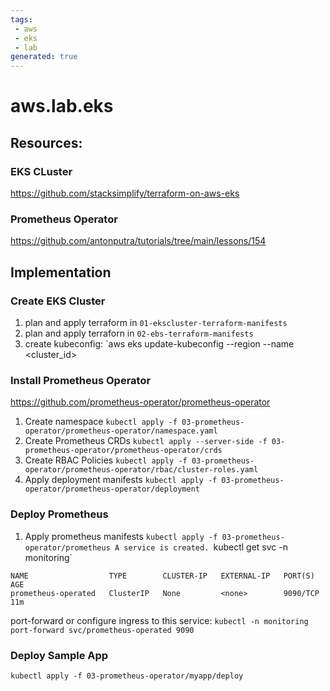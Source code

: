 ```yaml
---
tags: 
 - aws
 - eks
 - lab
generated: true
---
```

# aws.lab.eks

## Resources:

### EKS CLuster
https://github.com/stacksimplify/terraform-on-aws-eks
### Prometheus Operator
https://github.com/antonputra/tutorials/tree/main/lessons/154

## Implementation
### Create EKS Cluster
1. plan and apply terraform in `01-ekscluster-terraform-manifests`
2. plan and apply terraforn in `02-ebs-terraform-manifests`
3. create kubeconfig: `aws eks update-kubeconfig --region <region>  --name <cluster_id>
### Install Prometheus Operator
https://github.com/prometheus-operator/prometheus-operator
1. Create namespace
      `kubectl apply -f 03-prometheus-operator/prometheus-operator/namespace.yaml`
2. Create Prometheus CRDs
      `kubectl apply --server-side -f 03-prometheus-operator/prometheus-operator/crds`
3. Create RBAC Policies
      `kubectl apply -f 03-prometheus-operator/prometheus-operator/rbac/cluster-roles.yaml`
4. Apply deployment manifests
      `kubectl apply -f 03-prometheus-operator/prometheus-operator/deployment`

### Deploy Prometheus
1. Apply prometheus manifests
      `kubectl apply -f 03-prometheus-operator/prometheus
A service is created.
`kubectl get svc -n monitoring`

```
NAME                  TYPE        CLUSTER-IP   EXTERNAL-IP   PORT(S)    AGE
prometheus-operated   ClusterIP   None         <none>        9090/TCP   11m
```

port-forward or configure ingress to this service:
`kubectl -n monitoring port-forward svc/prometheus-operated 9090`

### Deploy Sample App
`kubectl apply -f 03-prometheus-operator/myapp/deploy`






